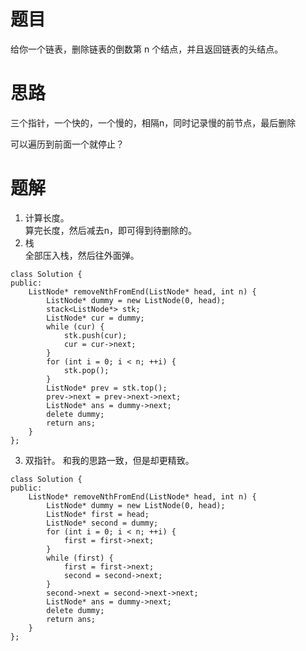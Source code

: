 # 题目
给你一个链表，删除链表的倒数第 n 个结点，并且返回链表的头结点。

# 思路
三个指针，一个快的，一个慢的，相隔n，同时记录慢的前节点，最后删除

可以遍历到前面一个就停止？

# 题解
1. 计算长度。  
算完长度，然后减去n，即可得到待删除的。
2. 栈   
全部压入栈，然后往外面弹。
```
class Solution {
public:
    ListNode* removeNthFromEnd(ListNode* head, int n) {
        ListNode* dummy = new ListNode(0, head);
        stack<ListNode*> stk;
        ListNode* cur = dummy;
        while (cur) {
            stk.push(cur);
            cur = cur->next;
        }
        for (int i = 0; i < n; ++i) {
            stk.pop();
        }
        ListNode* prev = stk.top();
        prev->next = prev->next->next;
        ListNode* ans = dummy->next;
        delete dummy;
        return ans;
    }
};
```
3. 双指针。  和我的思路一致，但是却更精致。

```
class Solution {
public:
    ListNode* removeNthFromEnd(ListNode* head, int n) {
        ListNode* dummy = new ListNode(0, head);
        ListNode* first = head;
        ListNode* second = dummy;
        for (int i = 0; i < n; ++i) {
            first = first->next;
        }
        while (first) {
            first = first->next;
            second = second->next;
        }
        second->next = second->next->next;
        ListNode* ans = dummy->next;
        delete dummy;
        return ans;
    }
};
```
